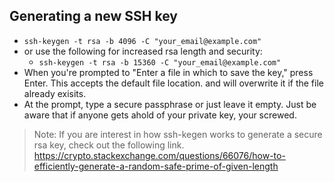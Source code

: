 ## Generating a new SSH key

* `ssh-keygen -t rsa -b 4096 -C "your_email@example.com"`
* or use the following for increased rsa length and security:
  - `ssh-keygen -t rsa -b 15360 -C "your_email@example.com"`
* When you're prompted to "Enter a file in which to save the key," press Enter. This accepts the default file location. and will overwrite it if the file already exisits.
* At the prompt, type a secure passphrase or just leave it empty. Just be aware that if anyone gets ahold of your private key, your screwed. 
> Note: If you are interest in how ssh-kegen works to generate a secure rsa key, check out the following link.
> https://crypto.stackexchange.com/questions/66076/how-to-efficiently-generate-a-random-safe-prime-of-given-length
